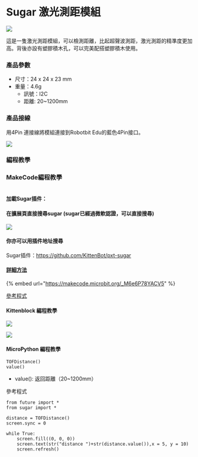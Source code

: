 # Sugar 激光測距模組

![](https://kittenbothk.readthedocs.io/en/latest/\_images/tof1.png)

這是一隻激光測距模組，可以檢測距離，比起超聲波測距，激光測距的精準度更加高。背後亦設有塑膠積木孔，可以完美配搭塑膠積木使用。

### 產品參數

* 尺寸：24 x 24 x 23 mm
* 重量：4.6g
  * 訊號：I2C
  * 距離: 20\~1200mm

### 產品接線

用4Pin 連接線將模組連接到Robotbit Edu的藍色4Pin接口。

![](https://kittenbothk.readthedocs.io/en/latest/\_images/tof\_wire.png)

### 編程教學

### MakeCode編程教學

<figure><img src="https://kittenbothk.readthedocs.io/en/latest/_images/mcbanner15.png" alt=""><figcaption></figcaption></figure>

#### 加載Sugar插件：

#### 在擴展頁直接搜尋sugar (sugar已經過微軟認證，可以直接搜尋)

![](https://kittenbothk.readthedocs.io/en/latest/\_images/sugar\_search.png)

#### 你亦可以用插件地址搜尋

Sugar插件：https://github.com/KittenBot/pxt-sugar

#### [詳細方法](../../programmingplatforms/makecode/kittenbotandmakecode.md)

{% embed url="https://makecode.microbit.org/_M6e6P78YACV5" %}

[參考程式](https://makecode.microbit.org/\_M6e6P78YACV5)

#### Kittenblock 編程教學

![](https://kittenbothk.readthedocs.io/en/latest/\_images/kbbanner9.png)

![](https://kittenbothk.readthedocs.io/en/latest/\_images/tof3.png)

#### MicroPython 編程教學

```
TOFDistance()
value()
```

* value(): 返回距離（20\~1200mm）

參考程式

```
from future import *
from sugar import *

distance = TOFDistance()
screen.sync = 0

while True:
    screen.fill((0, 0, 0))
    screen.text(str("distance ")+str(distance.value()),x = 5, y = 10)
    screen.refresh()
```
